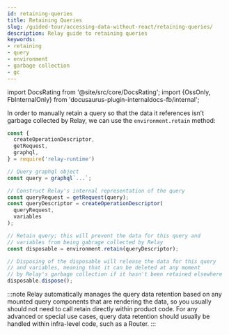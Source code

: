 ```yaml
---
id: retaining-queries
title: Retaining Queries
slug: /guided-tour/accessing-data-without-react/retaining-queries/
description: Relay guide to retaining queries
keywords:
- retaining
- query
- environment
- garbage collection
- gc
---
```


import DocsRating from '@site/src/core/DocsRating';
import {OssOnly, FbInternalOnly} from 'docusaurus-plugin-internaldocs-fb/internal';

In order to manually retain a query so that the data it references isn’t garbage collected by Relay, we can use the `environment.retain` method:

```js
const {
  createOperationDescriptor,
  getRequest,
  graphql,
} = require('relay-runtime')

// Query graphql object
const query = graphql`...`;

// Construct Relay's internal representation of the query
const queryRequest = getRequest(query);
const queryDescriptor = createOperationDescriptor(
  queryRequest,
  variables
);

// Retain query; this will prevent the data for this query and
// variables from being gabrage collected by Relay
const disposable = environment.retain(queryDescriptor);

// Disposing of the disposable will release the data for this query
// and variables, meaning that it can be deleted at any moment
// by Relay's garbage collection if it hasn't been retained elsewhere
disposable.dispose();
```

:::note
Relay automatically manages the query data retention based on any mounted query components that are rendering the data, so you usually should not need to call retain directly within product code. For any advanced or special use cases, query data retention should usually be handled within infra-level code, such as a Router.
:::


<DocsRating />
